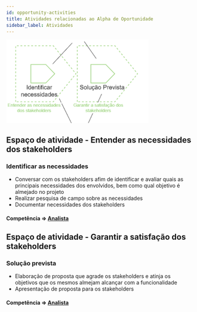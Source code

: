 ```yaml
---
id: opportunity-activities
title: Atividades relacionadas ao Alpha de Oportunidade
sidebar_label: Atividades
---
```


![Atividades da alpha de oportunidade](/img/client/activities/opportunity-activity.png)

## Espaço de atividade - Entender as necessidades dos stakeholders
### Identificar as necessidades

- Conversar com os stakeholders afim de identificar e avaliar quais as principais necessidades dos envolvidos, bem como qual objetivo é almejado no projeto
- Realizar pesquisa de campo sobre as necessidades
- Documentar necessidades dos stakeholders

#### Competência => [Analista](/docs/competences/analyst)

## Espaço de atividade - Garantir a satisfação dos stakeholders
### Solução prevista

- Elaboração de proposta que agrade os stakeholders e atinja os objetivos que os mesmos almejam alcançar com a funcionalidade
- Apresentação de proposta para os stakeholders

#### Competência => [Analista](/docs/competences/analyst)